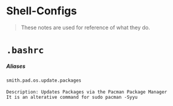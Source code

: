 # Shell-Configs

> These notes are used for reference of what they do. 



# `.bashrc`

##### Aliases 

`smith.pad.os.update.packages`

`Description: Updates Packages via the Pacman Package Manager`
`	      It is an alterative command for sudo pacman -Syyu`
